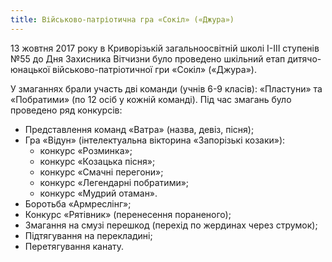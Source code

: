 ```yaml
---
title: Військово-патріотична гра «Сокіл» («Джура»)
---
```


13 жовтня 2017 року в Криворізькій загальноосвітній школі І-ІІІ ступенів №55 до Дня Захисника Вітчизни було проведено шкільний етап дитячо-юнацької військово-патріотичної гри «Сокіл» («Джура»).

У змаганнях брали участь дві команди (учнів 6-9 класів): «Пластуни» та «Побратими» (по 12 осіб у кожній команді).
Під час змагань було проведено ряд конкурсів:

- Представлення команд «Ватра» (назва, девіз, пісня);
- Гра «Відун» (інтелектуальна вікторина «Запорізькі козаки»):
  - конкурс «Розминка»;
  - конкурс «Козацька пісня»;
  - конкурс «Смачні перегони»;
  - конкурс «Легендарні побратими»;
  - конкурс «Мудрий отаман».
- Боротьба «Армреслінг»;
- Конкурс «Рятівник» (перенесення пораненого);
- Змагання на смузі перешкод (перехід по жердинах через струмок);
- Підтягування на перекладині;
- Перетягування канату.

<slideshow id="_/72157687262993680" />
